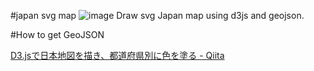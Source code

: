 #japan svg map
![image](https://cloud.githubusercontent.com/assets/1988660/20480164/bd06cbea-b024-11e6-8fc1-bdfe28b418bb.png)
Draw svg Japan map using d3js and geojson.

#How to get GeoJSON


[D3.jsで日本地図を描き、都道府県別に色を塗る - Qiita](http://qiita.com/ran/items/d88c5126362576be3291)
